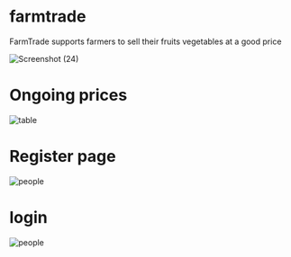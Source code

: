 # farmtrade
FarmTrade supports farmers to sell their fruits vegetables at a good price 

![Screenshot (24)](https://user-images.githubusercontent.com/127107596/223120168-c755ae0a-d0c2-4a2e-b422-9ee4e873f7db.png)

# Ongoing prices

![table](https://user-images.githubusercontent.com/127107596/223121270-0afcd5b8-88f8-4bc6-85bc-43ed0a6de51b.png)

# Register page

![people](https://user-images.githubusercontent.com/127107596/223121581-ebea4dc2-cd1c-420a-b521-8273a31e2faf.png)

# login

![people](https://user-images.githubusercontent.com/127107596/223121814-4dcf2624-4675-4b78-8fbd-64571853ad9a.png)

